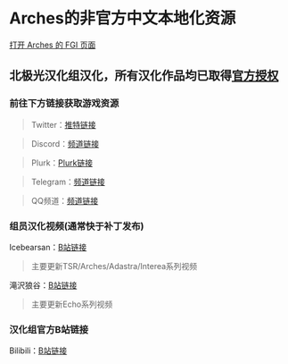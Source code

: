 # Arches的非官方中文本地化资源
[打开 Arches 的 FGI 页面](https://furrygames.top/zh-cn/games/Arches.html)

## 北极光汉化组汉化，所有汉化作品均已取得[官方授权](https://weibo.com/7429628292/IBUToD1ck)

### 前往下方链接获取游戏资源

>Twitter：[推特链接](https://twitter.com/ABLocalization)

>Discord：[频道链接](https://discord.gg/6XQZFG2)

>Plurk：[Plurk链接](https://www.plurk.com/ABLocalization)

>Telegram：[频道链接](https://t.me/AuroraBorealisCN)

>QQ频道：[频道链接](https://qun.qq.com/qqweb/qunpro/share?_wv=3&_wwv=128&inviteCode=2kr67C&from=246610&biz=ka)

### 组员汉化视频(通常快于补丁发布)

Icebearsan：[B站链接](https://space.bilibili.com/112873242)

>主要更新TSR/Arches/Adastra/Interea系列视频

滝沢狼谷：[B站链接](https://space.bilibili.com/4877352)

>主要更新Echo系列视频

### 汉化组官方B站链接

Bilibili：[B站链接](https://space.bilibili.com/1571398540)